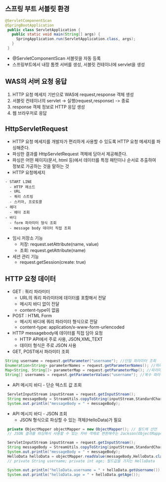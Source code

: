 ## 스프링 부트 서블릿 환경 
```java
@ServletComponentScan
@SpringBootApplication
 public class ServletApplication {
   public static void main(String[] args) {
     SpringApplication.run(ServletApplication.class, args);
   }
 }
```
 - @ServletComponentScan 서블릿을 자동 등록
 - 스프링부트에서 내장 톰켓 서버를 생성, 서블릿 컨테이너에 servlet을 생성


## WAS의 서버 요청 응답
1. HTTP 요청 메세지 기반으로 WAS에 request,response 객체 생성
2. 서블릿 컨테이너의 servlet -> 실행(request,response) -> 종료
3. response 객체 정보로 HTTP 응답 생성
4. 웹 브라우저로 응답


## HttpServletRequest 
  - HTTP 요청 메세지를 개발자가 편리하게 사용할 수 있도록 HTTP 요청 메세지를 파싱해준다.
  - 파싱한 결과를 HttpServletRequest 객체에 담아서 제공해준다.
  - 파싱은 어떤 페이지(문서, html 등)에서 데이터를 특정 패턴이나 순서로 추출하여 정보로 가공하는 것을 말하는 것
  - HTTP 요청메세지
```
- START LINE
  - HTTP 메소드
  - URL
  - 쿼리 스트링
  - 스키마, 프로토콜
- 헤더
  - 헤더 조회
- 바디
  - form 파라미터 형식 조회
  - message body 데이터 직접 조회
```
  - 임시 저장소 기능
    - 저장: request.setAttribute(name, value)
    - 조회: request.getAttribute(name)
  - 세션 관리 기능
    - request.getSession(create: true)

## HTTP 요청 데이터
  - GET : 쿼리 파라미터
    - URL의 쿼리 파라미터에 데이터를 포함해서 전달
    - 메시지 바디 없이 전달
    - content-type이 없음
  - POST : HTML Form
    - 메시지 바디에 쿼리 파라미터 형식으로 전달
    - content-type: application/x-www-form-urlencoded
  - HTTP messagebody에 데이터를 직접 담아 요청
    - HTTP API에서 주로 사용, JSON,XML,TEXT
    - 데이터 형식은 주로 JSON 사용
  - GET, POST에서 파라미터 조회
``` java
String username = request.getParameter("username"); //단일 파라미터 조회
Enumeration<String> parameterNames = request.getParameterNames(); //파라미터 이름들 모두 조회
Map<String, String[]> parameterMap = request.getParameterMap(); //파라미터를 Map으로 조회
String[] usernames = request.getParameterValues("username"); //복수 파라미터 조회
```
  - API 메시지 바디 - 단순 텍스트 값 조회
``` java
 ServletInputStream inputStream = request.getInputStream();
 String messageBody = StreamUtils.copyToString(inputStream,StandardCharsets.UTF_8);
 System.out.println("messageBody = " + messageBody);
```
  - API 메시지 바디 - JSON 조회
    - JSON 형식으로 파싱할 수 있는 객체(HelloData)가 필요
``` java
 private ObjectMapper objectMapper = new ObjectMapper(); // 필드에 선언
 // JSON 결과를 파싱해서 사용할 수 있는 자바 객체로 변환해주는 Jackson(ObjectMapper)라이브러리

 ServletInputStream inputStream = request.getInputStream();
 String messageBody = StreamUtils.copyToString(inputStream,StandardCharsets.UTF_8);
 System.out.println("messageBody = " + messageBody);
 HelloData helloData = objectMapper.readValue(messageBody,HelloData.class);
 // private String username; private int age; 필드값을 가지는 HelloData

 System.out.println("helloData.username = " + helloData.getUsername());
 System.out.println("helloData.age = " + helloData.getAge());
```
